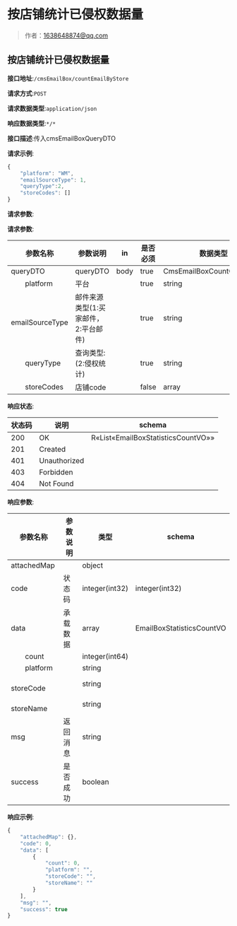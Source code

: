 # 按店铺统计已侵权数据量

> 作者：1638648874@qq.com

## 按店铺统计已侵权数据量


**接口地址**:`/cmsEmailBox/countEmailByStore`


**请求方式**:`POST`


**请求数据类型**:`application/json`


**响应数据类型**:`*/*`


**接口描述**:传入cmsEmailBoxQueryDTO


**请求示例**:


```javascript
{
	"platform": "WM",
	"emailSourceType": 1,
	"queryType":2,
	"storeCodes": []
}
```


**请求参数**:


**请求参数**:


| 参数名称 | 参数说明 | in    | 是否必须 | 数据类型 | schema |
| -------- | -------- | ----- | -------- | -------- | ------ |
|queryDTO|queryDTO|body|true|CmsEmailBoxCountQueryDTO|CmsEmailBoxCountQueryDTO|
|&emsp;&emsp;platform|平台||true|string||
|&emsp;&emsp;emailSourceType|邮件来源类型(1:买家邮件，2:平台邮件)||true|string||
|&emsp;&emsp;queryType|查询类型:(2:侵权统计)||true|string||
|&emsp;&emsp;storeCodes|店铺code||false|array|string||


**响应状态**:


| 状态码 | 说明 | schema |
| -------- | -------- | ----- | 
|200|OK|R«List«EmailBoxStatisticsCountVO»»|
|201|Created||
|401|Unauthorized||
|403|Forbidden||
|404|Not Found|||


**响应参数**:


| 参数名称 | 参数说明 | 类型 | schema |
| -------- | -------- | ----- |----- | 
|attachedMap||object||
|code|状态码|integer(int32)|integer(int32)|
|data|承载数据|array|EmailBoxStatisticsCountVO|
|&emsp;&emsp;count||integer(int64)||
|&emsp;&emsp;platform||string||
|&emsp;&emsp;storeCode||string||
|&emsp;&emsp;storeName||string||
|msg|返回消息|string||
|success|是否成功|boolean|||


**响应示例**:
```javascript
{
	"attachedMap": {},
	"code": 0,
	"data": [
		{
			"count": 0,
			"platform": "",
			"storeCode": "",
			"storeName": ""
		}
	],
	"msg": "",
	"success": true
}
```